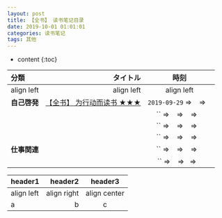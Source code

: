 ```yaml
---
layout: post
title: 【全书】 读书笔记目录
date: 2019-10-01 01:01:01
categories: 读书笔记
tags: 其他
---
```

* content
{:toc}


|分類|タイトル|時刻|
|:--|--:|:--:| 
|align left|align left|align left|
|**自己啓発**|[【全书】 为行动而读书 ★★★](http://road2ai.info/2019/09/11/)|`2019-09-29` ⇒ ` ` ⇒ ` `|
| |[]()|`` ⇒ ` ` ⇒ ` ` ⇒ ` `| 
| |[]()|`` ⇒ ` ` ⇒ ` ` ⇒ ` `| 
| |[]()|`` ⇒ ` ` ⇒ ` ` ⇒ ` `| 
|**仕事関連**|[]()|`` ⇒ ` ` ⇒ ` ` ⇒ ` `| 
| |[]()|`` ⇒ ` ` ⇒ ` `⇒ ` `| 


|header1|header2|header3|
|:--|--:|:--:|
|align left|align right|align center|
|a|b|c|